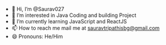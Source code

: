 - 👋 Hi, I’m @Saurav027
- 👀 I’m interested in Java Coding and building Project
- 🌱 I’m currently learning JavaScript and ReactJS
- 📫 How to reach me mail me at sauravtripathisbg@gmail.com
- 😄 Pronouns: He/Him

<!---
Saurav027/Saurav027 is a ✨ special ✨ repository because its `README.md` (this file) appears on your GitHub profile.
You can click the Preview link to take a look at your changes.
--->
